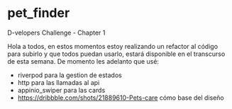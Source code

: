 # pet_finder
D-velopers Challenge - Chapter 1

Hola a todos,
en estos momentos estoy realizando un refactor al código para subirlo y que todos puedan usarlo, estará disponible en el transcurso de esta semana.
De momento les adelanto que usé:
- riverpod para la gestion de estados
- http para las llamadas al api
- appinio_swiper para las cards
- https://dribbble.com/shots/21889610-Pets-care cómo base del diseño
